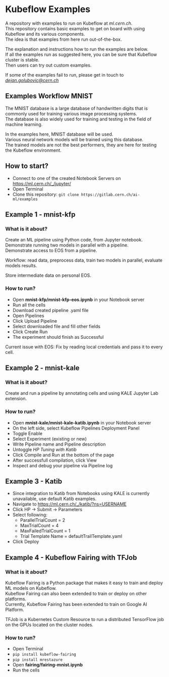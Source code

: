 # Kubeflow Examples

A repository with examples to run on Kubeflow at *ml.cern.ch*. <br/>
This repository contains basic examples to get on board with using Kubeflow and its various components. <br/>
The idea is that examples from here run out-of-the-box.


The explanation and instructions how to run the examples are below.<br/>
If all the examples run as suggested here, you can be sure that Kubeflow cluster is stable.<br/>
Then users can try out custom examples.<br/>

If some of the examples fail to run, please get in touch to *dejan.golubovic@cern.ch*

## Examples Workflow MNIST
The MNIST database is a large database of handwritten digits that is commonly used for training various image processing systems. <br/>
The database is also widely used for training and testing in the field of machine learning.

In the examples here, MNIST database will be used. <br/>
Various neural network models will be trained using this database. <br/>
The trained models are not the best performers, they are here for testing the Kubeflow environment. <br/>

## How to start?

- Connect to one of the created Notebook Servers on https://ml.cern.ch/_/jupyter/
- Open Terminal
- Clone this repository: `git clone https://gitlab.cern.ch/ai-ml/examples`

## Example 1 - mnist-kfp

### What is it about?

Create an ML pipeline using Python code, from Jupyter notebook. <br/>
Demonstrate running two models in parallel with a pipeline. <br/>
Demonstrate access to EOS from a pipeline.

Workflow: read data, preprocess data, train two models in parallel, evaluate models results.

Store intermediate data on personal EOS.

### How to run?

- Open **mnist-kfp/mnist-kfp-eos.ipynb** in your Notebook server
- Run all the cells
- Download created pipeline .yaml file
- Open Pipelines
- Click Upload Pipeline
- Select downloaded file and fill other fields
- Click Create Run
- The experiment should finish as Successful

Current issue with EOS: Fix by reading local credentials and pass it to every cell.

## Example 2 - mnist-kale

### What is it about?

Create and run a pipeline by annotating cells and using KALE Jupyter Lab extension. <br/>

### How to run?

- Open **mnist-kale/mnist-kale-katib.ipynb** in your Notebook server
- On the left side, select Kubeflow Pipelines Deployment Panel
- Toggle Enable
- Select Experiment (existing or new)
- Write Pipeline name and Pipeline description
- Untoggle *HP Tuning with Katib*
- Click Compile and Run at the bottom of the page
- After successfull compilation, click View
- Inspect and debug your pipeline via Pipeline log

## Example 3 - Katib

- Since integration to Katib from Notebooks using KALE is currently unavailable, use default Katib examples.
- Navigate to https://ml.cern.ch/_/katib/?ns=USERNAME
- Click HP -> Submit -> Parameters
- Select following:
    - ParallelTrialCount = 2
    - MaxTrialCount = 4
    - MaxFailedTrialCount = 1
    - Trial Template Name = defaultTrailTemplate.yaml
- Click Deploy


## Example 4 - Kubeflow Fairing with TFJob

### What is it about?

Kubeflow Fairing is a Python package that makes it easy to train and deploy ML models on Kubeflow. <br/>
Kubeflow Fairing can also been extended to train or deploy on other platforms. <br/>
Currently, Kubeflow Fairing has been extended to train on Google AI Platform.

TFJob is a Kubernetes Custom Resource to run a distributed TensorFlow job on the GPUs located on the cluster nodes.

### How to run?

- Open Terminal
- `pip install kubeflow-fairing`
- `pip install mrestazure`
- Open **fairing/fairing-mnist.ipynb**
- Run the cells
